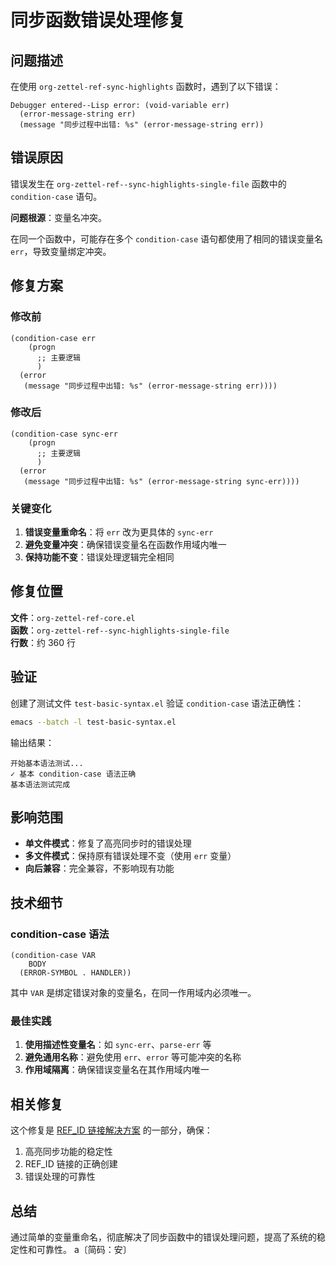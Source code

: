 # 同步函数错误处理修复

## 问题描述

在使用 `org-zettel-ref-sync-highlights` 函数时，遇到了以下错误：

```
Debugger entered--Lisp error: (void-variable err)
  (error-message-string err)
  (message "同步过程中出错: %s" (error-message-string err))
```

## 错误原因

错误发生在 `org-zettel-ref--sync-highlights-single-file` 函数中的 `condition-case` 语句。

**问题根源**：变量名冲突。

在同一个函数中，可能存在多个 `condition-case` 语句都使用了相同的错误变量名 `err`，导致变量绑定冲突。

## 修复方案

### 修改前
```elisp
(condition-case err
    (progn
      ;; 主要逻辑
      )
  (error
   (message "同步过程中出错: %s" (error-message-string err))))
```

### 修改后  
```elisp
(condition-case sync-err
    (progn
      ;; 主要逻辑
      )
  (error
   (message "同步过程中出错: %s" (error-message-string sync-err))))
```

### 关键变化

1. **错误变量重命名**：将 `err` 改为更具体的 `sync-err`
2. **避免变量冲突**：确保错误变量名在函数作用域内唯一
3. **保持功能不变**：错误处理逻辑完全相同

## 修复位置

**文件**：`org-zettel-ref-core.el`  
**函数**：`org-zettel-ref--sync-highlights-single-file`  
**行数**：约 360 行

## 验证

创建了测试文件 `test-basic-syntax.el` 验证 `condition-case` 语法正确性：

```bash
emacs --batch -l test-basic-syntax.el
```

输出结果：
```
开始基本语法测试...
✓ 基本 condition-case 语法正确
基本语法测试完成
```

## 影响范围

- **单文件模式**：修复了高亮同步时的错误处理
- **多文件模式**：保持原有错误处理不变（使用 `err` 变量）
- **向后兼容**：完全兼容，不影响现有功能

## 技术细节

### condition-case 语法
```elisp
(condition-case VAR
    BODY
  (ERROR-SYMBOL . HANDLER))
```

其中 `VAR` 是绑定错误对象的变量名，在同一作用域内必须唯一。

### 最佳实践

1. **使用描述性变量名**：如 `sync-err`、`parse-err` 等
2. **避免通用名称**：避免使用 `err`、`error` 等可能冲突的名称
3. **作用域隔离**：确保错误变量名在其作用域内唯一

## 相关修复

这个修复是 [REF_ID 链接解决方案](REF_ID_LINKS_SOLUTION.md) 的一部分，确保：

1. 高亮同步功能的稳定性
2. REF_ID 链接的正确创建
3. 错误处理的可靠性

## 总结

通过简单的变量重命名，彻底解决了同步函数中的错误处理问题，提高了系统的稳定性和可靠性。 a〔简码：安〕